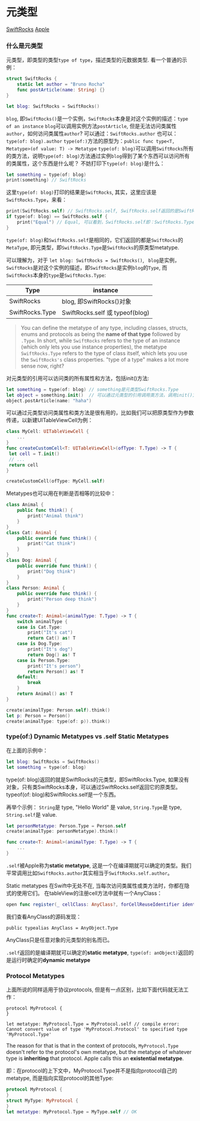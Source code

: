 # 元类型

[SwiftRocks](https://swiftrocks.com/whats-type-and-self-swift-metatypes.html)
[Apple](https://developer.apple.com/documentation/swift/2885064-type)

### 什么是元类型

元类型，即类型的类型`type of type`，描述类型的元数据类型. 看一个普通的示例：

```swift
struct SwiftRocks {
    static let author = "Bruno Rocha"
    func postArticle(name: String) {}
}

let blog: SwiftRocks = SwiftRocks()
```

`blog`, 即`SwiftRocks()`是一个实例，`SwiftRocks`本身是对这个实例的描述：`type of an instance`
`blog`可以调用实例方法`postArticle`, 但是无法访问类属性`author`，如何访问类属性`author`?
可以通过：`SwiftRocks.author`
也可以：`type(of: blog).author`
`type(of:)`方法的原型为：`public func type<T, Metatype>(of value: T) -> Metatype`
`type(of: blog)`可以调用`SwiftRocks`所有的类方法，说明`type(of: blog)`方法通过实例`blog`得到了某个东西可以访问所有的类属性，这个东西是什么呢？
不妨打印下`type(of: blog)`是什么：

```swift
let something = type(of: blog)
print(something) // SwiftRocks
```
这里`type(of: blog)`打印的结果是`SwiftRocks`, 其实，这里应该是`SwiftRocks.Type`，来看：

```swift
print(SwiftRocks.self) // SwiftRocks.self, SwiftRocks.self返回的是SwiftRocks.Type, 但print打它打印成了SwiftRocks
if type(of: blog) == SwiftRocks.self {
    print("Equal") // Equal, 可以看到，SwiftRocks.self即：SwiftRocks.Type, 所以type(of: blog)即SwiftRocks.Type
}
```
`type(of: blog)`和`SwiftRocks.self`是相同的，它们返回的都是`SwiftRocks`的`MetaType`, 即元类型，即`SwiftRocks.Type`是`SwiftRocks`的原类型metatype.

可以理解为，对于 `let blog: SwiftRocks = SwiftRocks()`, ` blog`是实例，`SwiftRocks`是对这个实例的描述，即`SwiftRocks`是实例`blog`的`Type`, 而`SwiftRocks`本身的`type`是`SwiftRocks.Type`:

| Type  | instance |
| ------------- | ------------- |
| SwiftRocks  | blog, 即SwiftRocks()对象  |
| SwiftRocks.Type  | SwiftRocks.self 或 typeof(blog) |

> You can define the metatype of any type, including classes, structs, enums and protocols as being the **name of that type** followed by `.Type`. In short, while `SwiftRocks` refers to the type of an instance (which only lets you use instance properties), the metatype `SwiftRocks.Type` refers to the type of class itself, which lets you use the `SwiftRocks's` class properties. "type of a type" makes a lot more sense now, right?

对元类型的引用可以访问类的所有属性和方法，包括init()方法:
```swift
let something = type(of: blog) // something是元类型SwiftRocks.Type
let object = something.init()  // 可以通过元类型的引用调用类方法，调用init()方法得到实例
object.postArticle(name: "haha")
```
可以通过元类型访问类属性和类方法是很有用的，比如我们可以把原类型作为参数传递，以新建UITableViewCell为例：

```swift
class MyCell: UITableViewCell {
    ...
}
func createCustomCell<T: UITableViewCell>(ofType: T.Type) -> T {
 let cell = T.init()
 // ...
 return cell
}

createCustomCell(ofType: MyCell.self)
```

Metatypes也可以用在判断是否相等的比较中：

```swift
class Animal {
    public func think() {
        print("Animal think")
    }
}
class Cat: Animal {
    public override func think() {
        print("Cat think")
    }
}
class Dog: Animal {
    public override func think() {
        print("Dog think")
    }
}
class Person: Animal {
    public override func think() {
        print("Person deep think")
    }
}
func create<T: Animal>(animalType: T.Type) -> T {
    switch animalType {
    case is Cat.Type:
        print("It's cat")
        return Cat() as! T
    case is Dog.Type:
        print("It's dog")
        return Dog() as! T
    case is Person.Type:
        print("It's person")
        return Person() as! T
    default:
        break
    }
    return Animal() as! T
}
```

```swift
create(animalType: Person.self).think()
let p: Person = Person()
create(animalType: type(of: p)).think()
```

### type(of:) Dynamic Metatypes vs .self Static Metatypes

在上面的示例中：
```swift
let blog: SwiftRocks = SwiftRocks()
let something = type(of: blog)
```
type(of: blog)返回的就是SwiftRocks的元类型，即SwiftRocks.Type, 如果没有对象，只有类SwiftRocks本身，可以通过SwiftRocks.self返回它的原类型。typeof(of: blog)和SwiftRocks.self是一个东西。

再举个示例：
`String`是 type, "Hello World" 是 value, `String.Type`是 type, `String.self`是 value.

```swift
let personMetatype: Person.Type = Person.self
create(animalType: personMetatype).think()

func create<T: Animal>(animalType: T.Type) -> T {
    ...
}
```

`.self`被Apple称为**static metatype**, 这是一个在编译期就可以确定的类型。我们平常调用比如`SwiftRocks.author`其实相当于`SwiftRocks.self.author`。

Static metatypes 在Swift中无处不在, 当每次访问类属性或类方法时，你都在隐式的使用它们。 
在tableView的注册cell方法中就有一个AnyClass：

```swift 
open func register(_ cellClass: AnyClass?, forCellReuseIdentifier identifier: String)
```
我们查看AnyClass的源码发现：
```
public typealias AnyClass = AnyObject.Type
```
AnyClass只是任意对象的元类型的别名而已。

`.self`返回的是编译期就可以确定的**static metatype**, `type(of: anObject)`返回的是运行时确定的**dynamic metatype**

### Protocol Metatypes

上面所说的同样适用于协议protocols, 但是有一点区别，比如下面代码就无法工作：

```
protocol MyProtocol {
}

let metatype: MyProtocol.Type = MyProtocol.self // compile error: Cannot convert value of type 'MyProtocol.Protocol' to specified type 'MyProtocol.Type'
```

The reason for that is that in the context of protocols, `MyProtocol.Type` doesn't refer to the protocol's own metatype, but the metatype of whatever type is **inheriting** that protocol. Apple calls this an **existential metatype**.

即：在protocol的上下文中，MyProtocol.Type并不是指向protocol自己的metatype, 而是指向实现protocol的其他Type:

```swift
protocol MyProtocol {
}
struct MyType: MyProtocol {
}
let metatype: MyProtocol.Type = MyType.self // OK
```










